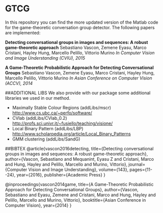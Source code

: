 GTCG
=====
In this repository you can find the more updated version of the Matlab code for the game-theoretic conversation group detector. 
The following papers are implemented:

**Detecting conversational groups in images and sequences: A robust game-theoretic approach**
Sebastiano Vascon, Zemene Eyasu, Marco Cristani, Hayley Hung, Marcello Pelillo, Vittorio Murino
*In Computer Vision and Image Understanding (CVIU), 2015*

**A Game-Theoretic Probabilistic Approach for Detecting Conversational Groups**
Sebastiano Vascon, Zemene Eyasu, Marco Cristani, Hayley Hung, Marcello Pelillo, Vittorio Murino
*In Asian Conference on Computer Vision (ACCV), 2014*

##ADDITIONAL LIBS
We also provide with our package some additional libraries we used in our method. 
- Maximally Stable Colour Regions (addLibs/mscr) http://www.cs.ubc.ca/~perfo/software/
- CVlab (addLibs/CVlab_0.2) http://profs.sci.univr.it/~fusiello/teaching/visione/
- Local Binary Pattern (addLibs/LBP) http://www.scholarpedia.org/article/Local_Binary_Patterns
- GMM clustering (addLibs/SandG)

##BIBTEX
@article{vascon2016detecting,
  title={Detecting conversational groups in images and sequences: A robust game-theoretic approach},
  author={Vascon, Sebastiano and Mequanint, Eyasu Z and Cristani, Marco and Hung, Hayley and Pelillo, Marcello and Murino, Vittorio},
  journal={Computer Vision and Image Understanding},
  volume={143},
  pages={11--24},
  year={2016},
  publisher={Academic Press}
}

@inproceedings{vascon2014game,
  title={A Game-Theoretic Probabilistic Approach for Detecting Conversational Groups},
  author={Vascon, Sebastiano and Eyasu, Zemene and Cristani, Marco and Hung, Hayley and Pelillo, Marcello and Murino, Vittorio},
  booktitle={Asian Conference in Computer Vision},
  year={2014}
}
